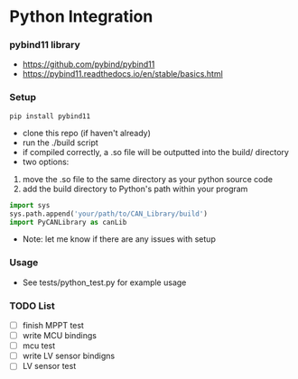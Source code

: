 # Python Integration
### pybind11 library
- https://github.com/pybind/pybind11
- https://pybind11.readthedocs.io/en/stable/basics.html

### Setup
~~~
pip install pybind11
~~~
- clone this repo (if haven't already)
- run the ./build script
- if compiled correctly, a .so file will be outputted into the build/ directory
- two options:
1. move the .so file to the same directory as your python source code
2. add the build directory to Python's path within your program
~~~ python
import sys
sys.path.append('your/path/to/CAN_Library/build')
import PyCANLibrary as canLib
~~~

- Note: let me know if there are any issues with setup

### Usage
- See tests/python_test.py for example usage

### TODO List
- [ ] finish MPPT test
- [ ] write MCU bindings
- [ ] mcu test
- [ ] write LV sensor bindigns
- [ ] LV sensor test
